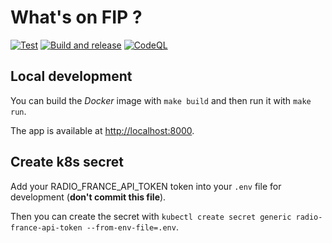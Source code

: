 # What's on FIP ?

[![Test](https://github.com/dixneuf19/whatsOnFIP/workflows/Test/badge.svg)](https://github.com/dixneuf19/whatsOnFIP/actions?query=workflow%3ATest) [![Build and release](https://github.com/dixneuf19/whatsOnFIP/workflows/Build%20and%20release/badge.svg)](https://github.com/dixneuf19/whatsOnFIP/actions?query=workflow%3A"Build+and+release") [![CodeQL](https://github.com/dixneuf19/whatsOnFIP/workflows/CodeQL/badge.svg)](https://github.com/dixneuf19/whatsOnFIP/actions?query=workflow%3ACodeQL)

## Local development

You can build the *Docker* image with `make build` and then run it with `make run`.

The app is available at <http://localhost:8000>.

## Create k8s secret

Add your RADIO_FRANCE_API_TOKEN token into your `.env` file for development (**don't commit this file**).

Then you can create the secret with `kubectl create secret generic radio-france-api-token --from-env-file=.env`.
